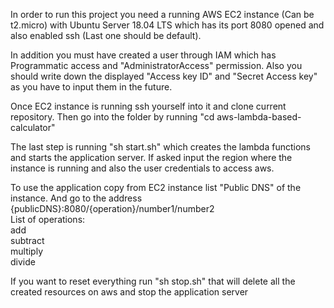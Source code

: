 In order to run this project you need a running AWS EC2 instance (Can be t2.micro) with Ubuntu Server 18.04 LTS
which has its port 8080 opened and also enabled ssh (Last one should be default).

In addition you must have created a user through IAM which has Programmatic access and 
"AdministratorAccess" permission.
Also you should write down the displayed "Access key ID" and "Secret Access key" as you
have to input them in the future.

Once EC2 instance is running ssh yourself into it and clone current repository.
Then go into the folder by running "cd aws-lambda-based-calculator"

The last step is running "sh start.sh" which creates the lambda functions and starts the application
server. If asked input the region where the instance is running and also the user credentials to access
aws.

To use the application copy from EC2 instance list "Public DNS" of the instance. 
And go to the address 
{publicDNS}:8080/{operation}/number1/number2<br />
List of operations:<br />
add<br />
subtract<br />
multiply<br />
divide

If you want to reset everything run "sh stop.sh" that will delete all the created resources 
on aws and stop the application server
